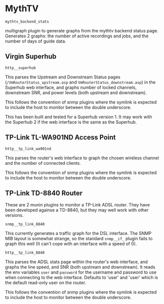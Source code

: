 # MythTV

`mythtv_backend_stats`

multigraph plugin to generate graphs from the mythtv backend status page.  Generates 2 graphs: the number of active recordings and jobs, and the number of days of guide data.

## Virgin Superhub

`http__superhub`

This parses the Upstream and Downstream Status pages
(`/VmRouterStatus_upstream.asp` and `VmRouterStatus_downstream.asp`) in the
Superhub web interface, and graphs number of locked channels, downstream SNR,
and power levels (both upstream and downstream).

This follows the convention of snmp plugins where the symlink is expected to include the host to monitor between the double underscore.

This has been built and tested for a Superhub version 1.  It may work with the Superhub 2 if the web interface is the same as the Superhub.

## TP-Link TL-WA901ND Access Point

`http__tp_link_wa901nd`

This parses the router's web interface to graph the chosen wireless channel and
the number of connected clients.

This follows the convention of snmp plugins where the symlink is expected to
include the host to monitor between the double underscore.

## TP-Link TD-8840 Router

These are 2 munin plugins to monitor a TP-Link ADSL router.  They have been developed againse a TD-8840, but they may well work with other versions.

`snmp__tp_link_8840`

This currently generates a traffic graph for the DSL interface.  The SNMP MIB layout is somewhat strange, so the standard `snmp__if_` plugin fails to graph this well (It can't cope with an interface with a speed of 0).

`http__tp_link_8840`

This parses the ADSL stats page within the router's web interface, and graphs the line speed, and SNR (both upstream and downstream).  It reads the env variables `user` and `password` for the username and password to use when connecting to the web interface.  Defaults to 'user' and 'user' which is the default read-only user on the router.

This follows the convention of snmp plugins where the symlink is expected to include the host to monitor between the double underscore.
